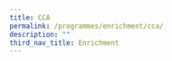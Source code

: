 ```yaml
---
title: CCA
permalink: /programmes/enrichment/cca/
description: ""
third_nav_title: Enrichment
---
```

